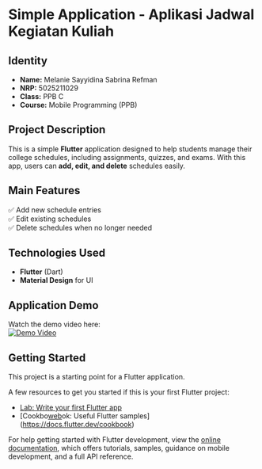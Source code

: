 # Simple Application - Aplikasi Jadwal Kegiatan Kuliah

## Identity  
- **Name:** Melanie Sayyidina Sabrina Refman  
- **NRP:** 5025211029  
- **Class:** PPB C  
- **Course:** Mobile Programming (PPB)  

## Project Description  
This is a simple **Flutter** application designed to help students manage their college schedules, including assignments, quizzes, and exams. With this app, users can **add, edit, and delete** schedules easily.  

## Main Features  
✅ Add new schedule entries  
✅ Edit existing schedules  
✅ Delete schedules when no longer needed  

## Technologies Used  
- **Flutter** (Dart)  
- **Material Design** for UI  

## Application Demo  
Watch the demo video here:  
[![Demo Video](https://img.youtube.com/vi/l2O5WIg-vs4/0.jpg)](https://youtu.be/l2O5WIg-vs4)

## Getting Started

This project is a starting point for a Flutter application.

A few resources to get you started if this is your first Flutter project:

- [Lab: Write your first Flutter app](https://docs.flutter.dev/get-started/codelab)
- [Cookbo[web](web)ok: Useful Flutter samples](https://docs.flutter.dev/cookbook)

For help getting started with Flutter development, view the
[online documentation](https://docs.flutter.dev/), which offers tutorials,
samples, guidance on mobile development, and a full API reference.
